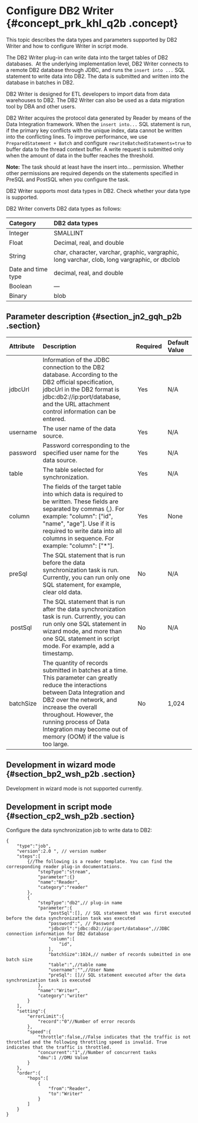 # Configure DB2 Writer {#concept_prk_khl_q2b .concept}

This topic describes the data types and parameters supported by DB2 Writer and how to configure Writer in script mode.

The DB2 Writer plug-in can write data into the target tables of DB2 databases.  At the underlying implementation level, DB2 Writer connects to a remote DB2 database through JDBC, and runs the `insert into ...` SQL statement to write data into DB2. The data is submitted and written into the database in batches in DB2.

DB2 Writer is designed for ETL developers to import data from data warehouses to DB2. The DB2 Writer can also be used as a data migration tool by DBA and other users.

DB2 Writer acquires the protocol data generated by Reader by means of the Data Integration framework. When the `insert into...` SQL statement is run, if the primary key conflicts with the unique index, data cannot be written into the conflicting lines. To improve performance, we use `PreparedStatement + Batch` and configure `rewriteBatchedStatements=true` to buffer data to the thread context buffer. A write request is submitted only when the amount of data in the buffer reaches the threshold.

**Note:** The task should at least have the insert into... permission. Whether other permissions are required depends on the statements specified in PreSQL and PostSQL when you configure the task.

DB2 Writer supports most data types in DB2. Check whether your data type is supported.

DB2 Writer converts DB2 data types as follows:

|Category|DB2 data types|
|:-------|:-------------|
|Integer|SMALLINT|
|Float|Decimal, real, and double|
|String|char, character, varchar, graphic, vargraphic, long varchar, clob, long vargraphic, or dbclob|
|Date and time type|decimal, real, and double|
|Boolean|—|
|Binary|blob|

## Parameter description​ {#section_jn2_gqh_p2b .section}

|Attribute|Description|Required|Default Value|
|:--------|:----------|:-------|:------------|
|jdbcUrl|Information of the JDBC connection to the DB2 database. According to the DB2 official specification, jdbcUrl in the DB2 format is jdbc:db2://ip:port/database, and the URL attachment control information can be entered.| Yes|N/A|
|username|The user name of the data source.| Yes|N/A|
|password|Password corresponding to the specified user name for the data source. | Yes|N/A|
|table|The table selected for synchronization.| Yes|N/A|
|column|The fields of the target table into which data is required to be written. These fields are separated by commas \(,\). For example: "column": \["id", "name", "age"\]. Use if it is required to write data into all columns in sequence. For example: "column": \["\*"\].| Yes|None|
|preSql|The SQL statement that is run before the data synchronization task is run. Currently, you can run only one SQL statement, for example, clear old data.| No|N/A|
| postSql|The SQL statement that is run after the data synchronization task is run. Currently, you can run only one SQL statement in wizard mode, and more than one SQL statement in script mode. For example, add a timestamp. | No|N/A|
|batchSize|The quantity of records submitted in batches at a time. This parameter can greatly reduce the interactions between Data Integration and DB2 over the network, and increase the overall throughout. However, the running process of Data Integration may become out of memory \(OOM\) if the value is too large.| No|1,024|

## Development in wizard mode {#section_bp2_wsh_p2b .section}

Development in wizard mode is not supported currently.

## Development in script mode {#section_cp2_wsh_p2b .section}

Configure the data synchronization job to write data to DB2:

```
{
    "type":"job",
    "version":2.0 ", // version number
    "steps":[
        {//The following is a reader template. You can find the corresponding reader plug-in documentations.
            "stepType":"stream",
            "parameter":{}
            "name":"Reader",
            "category":"reader"
        },
        {
            "stepType":"db2",// plug-in name
            "parameter":{
                "postSql":[], // SQL statement that was first executed before the data synchronization task was executed
                "password":", // Password
                "jdbcUrl":"jdbc:db2://ip:port/database",//JDBC connection information for DB2 database
                "column":[
                    "id",
                ],
                "batchSize":1024,// number of records submitted in one batch size
                "table":",//table name
                "username":"",//User Name
                "preSql": []// SQL statement executed after the data synchronization task is executed
            },
            "name":"Writer",
            "category":"writer"
        }
    ],
    "setting":{
        "errorLimit":{
            "record":"0"//Number of error records
        },
        "speed":{
            "throttle":false,//False indicates that the traffic is not throttled and the following throttling speed is invalid. True indicates that the traffic is throttled.
            "concurrent":"1",//Number of concurrent tasks
            "dmu":1 //DMU Value
        }
    },
    "order":{
        "hops":[
            {
                "from":"Reader",
                "to":"Writer"
            }
        ]
    }
}
```

